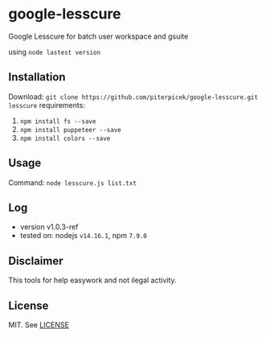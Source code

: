 # google-lesscure
Google Lesscure for batch user workspace and gsuite

using `node lastest version`

## Installation
Download: `git clone https://github.com/piterpicek/google-lesscure.git lesscure`
requirements:
1. `npm install fs --save`
2. `npm install puppeteer --save`
3. `npm install colors --save`

## Usage
Command: `node lesscure.js list.txt`

## Log
- version v1.0.3-ref
- tested on: nodejs `v14.16.1`, npm `7.9.0`

## Disclaimer

This tools for help easywork and not ilegal activity.

## License

MIT. See [LICENSE](https://github.com/piterpicek/google-lesscure/blob/main/LICENSE)